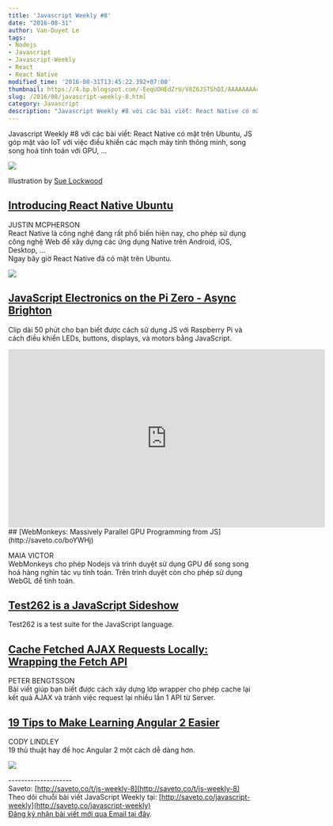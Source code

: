 ```yaml
---
title: 'Javascript Weekly #8'
date: "2016-08-31"
author: Van-Duyet Le
tags:
- Nodejs
- Javascript
- Javascript-Weekly
- React
- React Native
modified_time: '2016-08-31T13:45:22.392+07:00'
thumbnail: https://4.bp.blogspot.com/-EeqUOHEdZrU/V8Z6JSTShDI/AAAAAAAAclM/4xB15KFwMzwpHjYJXww5sS7zO-yS7d06gCK4B/s1600/JSFor-Mike-700x382.jpg
slug: /2016/08/javascript-weekly-8.html
category: Javascript
description: "Javascript Weekly #8 với các bài viết: React Native có mặt trên Ubuntu, JS góp mặt vào IoT với việc điều khiển các mạch máy tính thông minh, song song hoá tính toán với GPU, ..."
---
```


Javascript Weekly #8 với các bài viết: React Native có mặt trên Ubuntu, JS góp mặt vào IoT với việc điều khiển các mạch máy tính thông minh, song song hoá tính toán với GPU, ...

[![](https://4.bp.blogspot.com/-EeqUOHEdZrU/V8Z6JSTShDI/AAAAAAAAclM/4xB15KFwMzwpHjYJXww5sS7zO-yS7d06gCK4B/s1600/JSFor-Mike-700x382.jpg)](https://blog.duyet.net/2016/08/javascript-weekly-8.html)

  

Illustration by [Sue Lockwood](https://bocoup.com/about/bocouper/sue-lockwood)

## [Introducing React Native Ubuntu](http://saveto.co/gmb656)


JUSTIN MCPHERSON  
React Native là công nghệ đang rất phổ biến hiện nay, cho phép sử dụng công nghệ Web để xây dựng các ứng dụng Native trên Android, iOS, Desktop, ...  
Ngay bây giờ React Native đã có mặt trên Ubuntu.  
  

![](https://3.bp.blogspot.com/-pWpObGEhDZg/V8Z3wqqYzbI/AAAAAAAAck4/4Z4uVHBBiwIU34bUUUmyVUOOBCtKrSI8wCK4B/s1600/ZsSHWXP.png)


## [JavaScript Electronics on the Pi Zero - Async Brighton](http://saveto.co/4rwb53)


Clip dài 50 phút cho bạn biết được cách sử dụng JS với Raspberry Pi và cách điều khiển LEDs, buttons, displays, và motors bằng JavaScript.


<iframe width="640" height="360" src="https://www.youtube.com/embed/h_VYAjKDTJk" frameborder="0" allowfullscreen></iframe>
## [WebMonkeys: Massively Parallel GPU Programming from JS](http://saveto.co/boYWHj)


MAIA VICTOR  
WebMonkeys cho phép Nodejs và trình duyệt sử dụng GPU để song song hoá hàng nghìn tác vụ tính toán. Trên trình duyệt còn cho phép sử dụng WebGL để tính toán.  
  

## [Test262 is a JavaScript Sideshow](http://saveto.co/87kq4c)


Test262 is a test suite for the JavaScript language.  

  

## [Cache Fetched AJAX Requests Locally: Wrapping the Fetch API](http://saveto.co/2bLUGw)


PETER BENGTSSON  
Bài viết giúp bạn biết được cách xây dựng lớp wrapper cho phép cache lại kết quả AJAX và tránh việc request lại nhiều lần 1 API từ Server.  

## [19 Tips to Make Learning Angular 2 Easier](http://saveto.co/LZPbM6)


CODY LINDLEY  
19 thủ thuật hay để học Angular 2 một cách dễ dàng hơn.  
  

![](https://2.bp.blogspot.com/-YKmTSLI1SrU/V8Z8C6Ha4wI/AAAAAAAAclY/bi5GJEEHcP0DfUgj39YcUnFEY5ggoOY2ACK4B/s400/cross-platform-rendering-angular.jpg)

  
\--------------------  
Saveto: [http://saveto.co/t/js-weekly-8](http://saveto.co/t/js-weekly-8)  
Theo dõi chuỗi bài viết JavaScript Weekly tại: [http://saveto.co/javascript-weekly](http://saveto.co/javascript-weekly)  
[Đăng ký nhận bài viết mới qua Email tại đây](http://saveto.co/sfZ60w).